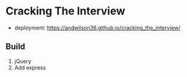 # Cracking The Interview

- deployment: https://andwilson36.github.io/cracking_the_interview/

## Build
1. jQuery
2. Add express
